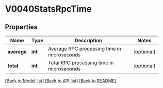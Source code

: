 # V0040StatsRpcTime

## Properties
Name | Type | Description | Notes
------------ | ------------- | ------------- | -------------
**average** | **int** | Average RPC processing time in microseconds | [optional] 
**total** | **int** | Total RPC processing time in microseconds | [optional] 

[[Back to Model list]](../README.md#documentation-for-models) [[Back to API list]](../README.md#documentation-for-api-endpoints) [[Back to README]](../README.md)


